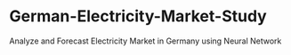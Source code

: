 # German-Electricity-Market-Study
Analyze and Forecast Electricity Market in Germany using Neural Network
